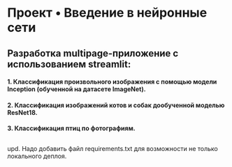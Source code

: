 # Проект • Введение в нейронные сети


## Разработка multipage-приложение с использованием streamlit:

#### 1. Классификация произвольного изображения с помощью модели Inception (обученной на датасете ImageNet).

#### 2. Классификация изображений котов и собак дообученной моделью ResNet18.

#### 3. Классификация птиц по фотографиям.

##
upd. Надо добавить файл requirements.txt для возможности не только локального деплоя.
